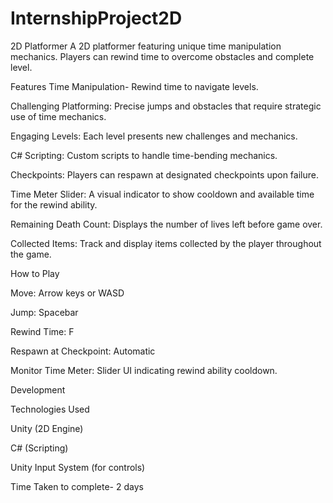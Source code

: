# InternshipProject2D
 2D Platformer
A 2D platformer featuring unique time manipulation mechanics. Players can rewind time to overcome obstacles and complete level.

Features
Time Manipulation- Rewind time to navigate levels.

Challenging Platforming: Precise jumps and obstacles that require strategic use of time mechanics.

Engaging Levels: Each level presents new challenges and mechanics.

C# Scripting: Custom scripts to handle time-bending mechanics.

Checkpoints: Players can respawn at designated checkpoints upon failure.

Time Meter Slider: A visual indicator to show cooldown and available time for the rewind ability.

Remaining Death Count: Displays the number of lives left before game over.

Collected Items: Track and display items collected by the player throughout the game.

How to Play

Move: Arrow keys or WASD

Jump: Spacebar

Rewind Time: F

Respawn at Checkpoint: Automatic

Monitor Time Meter: Slider UI indicating rewind ability cooldown.

Development

Technologies Used

Unity (2D Engine)

C# (Scripting)

Unity Input System (for controls)

Time Taken to complete- 2 days


